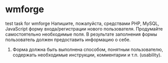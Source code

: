 # wmforge
test task for wmforge
Напишите, пожалуйста, средствами PHP, MySQL, JavaScript форму входа/регистрации нового пользователя. 
Продумайте самостоятельно необходимые поля. В результате заполнения формы пользователь должен предоставить информацию о себе. 
1. Форма должна быть выполнена способом, понятным пользователю, содержать необходимые инструкции, комментарии и т.п. (usability). 
